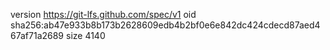 version https://git-lfs.github.com/spec/v1
oid sha256:ab47e933b8b173b2628609edb4b2bf0e6e842dc424cdecd87aed467af71a2689
size 4140

